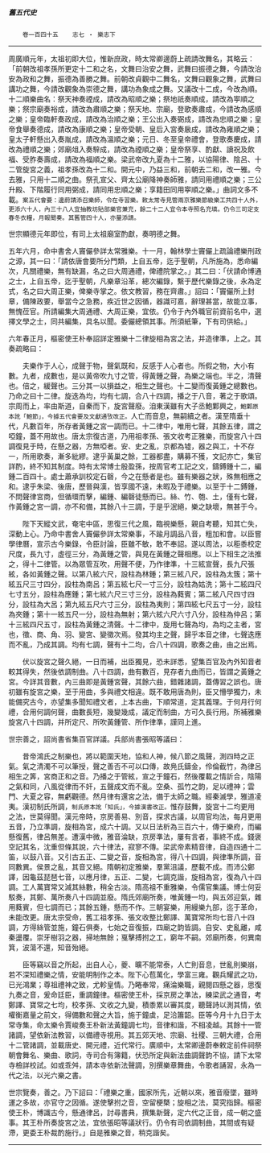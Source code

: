 

##### 舊五代史
　　`卷一百四十五`　　`志七 ‧ 樂志下`

* * *

周廣順元年，太祖初即大位，惟新庶政，時太常卿邊蔚上疏請改舞名，其略云：「前朝改祖孝孫所更定十二和之名，文舞曰治安之舞，武舞曰振德之舞，今請改治安為政和之舞，振德為善勝之舞。前朝改貞觀中二舞名，文舞曰觀象之舞，武舞曰講功之舞，今請改觀象為崇德之舞，講功為象成之舞。又議改十二成，今改為順。十二順樂曲名：祭天神奏禋成，請改為昭順之樂；祭地祇奏順成，請改為寕順之樂；祭宗廟奏裕成，請改為肅順之樂；祭天地、宗廟，登歌奏肅成，今請改為感順之樂；皇帝臨軒奏政成，請改為治順之樂；王公出入奏弼成，請改為忠順之樂；皇帝食舉奏德成，請改為康順之樂；皇帝受朝、皇后入宮奏扆成，請改為雍順之樂；皇太子軒懸出入奏胤成，請改為溫順之樂；元日、冬至皇帝禮會，登歌奏慶成，請改為禮順之樂；郊廟俎入奏騂成，請改為禋順之樂；皇帝祭享、酌獻、讀祝及飲福、受胙奏壽成，請改為福順之樂。梁武帝改九夏為十二雅，以協陽律、陰呂、十二管旋宮之義，祖孝孫改為十二和。開元中，乃益三和，前朝去二和，改一雅。今去雅，只用十二順之曲。祭孔宣父、齊太公廟降神奏師雅，請同用禮順之樂；三公升殿、下階履行同用弼成，請同用忠順之樂；享籍田同用寕順之樂。」曲詞文多不載。`案五代會要：邊蔚請添召樂師，令在寺習樂。敕太常寺見管兩京雅樂節級樂工共四十人外，更添六十人，內三十八人宜抽教坊貼部樂官兼充，餘二十二人宜令本寺照名充填。仍令三司定支春冬衣糧，月報聞奏。其舊管四十人，亦量添請。`

世宗顯德元年即位，有司上太祖廟室酌獻，奏明德之舞。

五年六月，命中書舍人竇儼參詳太常雅樂。十一月，翰林學士竇儼上疏論禮樂刑政之源，其一曰：「請依唐會要所分門類，上自五帝，迄于聖朝，凡所施為，悉命編次，凡關禮樂，無有缺漏，名之曰大周通禮，俾禮院掌之。」其二曰：「伏請命博通之士，上自五帝，迄于聖朝，凡樂章沿革，總次編錄，繫于歷代樂錄之後，永為定式，名之曰大周正樂，俾樂寺掌之。依文教習，務在齊肅。」詔曰：「竇儼所上封章，備陳政要，舉當今之急務，疾近世之因循，器識可嘉，辭理甚當，故能立事，無愧莅官。所請編集大周通禮、大周正樂，宜依。仍令于內外職官前資前名中，選擇文學之士，同共編集，具名以聞。委儼總領其事。所須紙筆，下有司供給。」

六年春正月，樞密使王朴奉詔詳定雅樂十二律旋相為宮之法，并造律準，上之。其奏疏略曰：

　　夫樂作于人心，成聲于物，聲氣既和，反感于人心者也。所假之物，大小有數。九者，成數也，是以黃帝吹九寸之管，得黃鍾之聲，為樂之端也。半之，清聲也。倍之，緩聲也。三分其一以損益之，相生之聲也。十二變而復黃鍾之總數也。乃命之曰十二律。旋迭為均，均有七調，合八十四調，播之于八音，著之于歌頌。宗周而上，率由斯道，自秦而下，旋宮聲廢。洎東漢雖有大子丞鮑鄴興之，`鮑鄴原本訛「鮑節」，今據五代會要及文獻通攷改正。`人亡而音息，無嗣續之者。漢至隋垂十代，凡數百年，所存者黃鍾之宮一調而已。十二律中，唯用七聲，其餘五律，謂之啞鐘，蓋不用故也。唐太宗復古道，乃用祖孝孫、張文收考正雅樂，而旋宮八十四調復見于時，在懸之器，方無啞者。安、史之亂，京都為墟，器之與工，十不存一，所用歌奏，漸多紕繆。逮乎黃巢之餘，工器都盡，購募不獲，文記亦亡，集官詳酌，終不知其制度。時有太常博士殷盈孫，按周官考工記之文，鑄鎛鍾十二，編鍾二百四十。處士蕭承訓校定石磬，今之在懸者是也。雖有樂器之狀，殊無相應之和。逮乎朱梁、後唐，歷晉與漢，皆享國不遠，未暇及于禮樂。以至于十二鎛鍾，不問聲律宮商，但循環而擊，編鍾、編磬徒懸而已。絲、竹、匏、土，僅有七聲，作黃鍾之宮一調，亦不和備，其餘八十三調，于是乎泯絕，樂之缺壞，無甚于今。

　　陛下天縱文武，奄宅中區，思復三代之風，臨視樂懸，親自考聽，知其亡失，深動上心。乃命中書舍人竇儼參詳太常樂事，不踰月調品八音，粗加和會。以臣嘗學律曆，宣示古今樂錄，令臣討論，臣雖不敏，敢不奉詔。遂以周法，以秬黍校定尺度，長九寸，虛徑三分，為黃鍾之管，與見在黃鍾之聲相應。以上下相生之法推之，得十二律管。以為眾管互吹，用聲不便，乃作律準，十三絃宣聲，長九尺張絃，各如黃鍾之聲。以第八絃六尺，設柱為林鍾；第三絃八尺，設柱為太簇；第十絃五尺三寸四分，設柱為南呂；第五絃七尺一寸三分，設柱為姑洗；第十二絃四尺七寸五分，設柱為應鍾；第七絃六尺三寸三分，設柱為蕤賓；第二絃八尺四寸四分，設柱為大呂；第九絃五尺六寸三分，設柱為夷則；第四絃七尺五寸一分，設柱為夾鍾；第十一絃五尺一分，設柱為無射；第六絃六尺六寸八分，設柱為仲呂；第十三絃四尺五寸，設柱為黃鍾之清聲。十二律中，旋用七聲為均，為均之主者，宮也，徵、商、角、羽、變宮、變徵次焉。發其均主之聲，歸乎本音之律，七聲迭應而不亂，乃成其調。均有七調，聲有十二均，合八十四調，歌奏之曲，由之出焉。

　　伏以旋宮之聲久絕，一日而補，出臣獨見，恐未詳悉，望集百官及內外知音者較其得失，然後依調制曲。八十四調，曲有數百，見存者九曲而已，皆謂之黃鍾之宮。今詳其音數，內三曲即是黃鍾宮聲，其餘六曲，錯雜諸調，蓋傳習之誤也。唐初雖有旋宮之樂，至于用曲，多與禮文相違。既不敢用唐為則，臣又懵學獨力，未能備究古今，亦望集多聞知禮文者，上本古曲，下順常道，定其義理。于何月行何禮，合用何調何聲，曲數長短，幾變幾成，議定而制曲，方可久長行用。所補雅樂旋宮八十四調，并所定尺、所吹黃鍾管、所作律準，謹同上進。

世宗善之，詔尚書省集百官詳議。兵部尚書張昭等議曰：

　　昔帝鴻氏之制樂也，將以範圍天地，協和人神，候八節之風聲，測四時之正氣。氣之清濁不可以筆授，聲之善否不可以口傳，故鳧氏鑄金，伶倫截竹，為律呂相生之筭，宮商正和之音。乃播之于管絃，宣之于鐘石，然後覆載之情訢合，陰陽之氣和同，八風從律而不奸，五聲成文而不亂。空桑、孤竹之韵，足以禮神；雲門、大夏之容，無虧觀德。然月律有還宮之法，備于太師之職。經秦滅學，雅道凌夷。漢初制氏所調，`制氏原本訛「知氏」，今據漢書改正。`惟存鼓舞，旋宮十二均更用之法，世莫得聞。漢元帝時，京房善易、別音，探求古議，以周官均法，每月更用五音，乃立準調，旋相為宮，成六十調。又以日法析為三百六十，傳于樂府，而編懸復舊，律呂無差。遭漢中微，雅音淪缺，京房準法，屢有言者，事終不成。錢褒空記其名，沈重但條其說，六十律法，寂寥不傳。梁武帝素精音律，自造四通十二笛，以鼓八音。又引古五正、二變之音，旋相為宮，得八十四調，與律準所調，音同數異。侯景之亂，其音又絕。隋朝初定雅樂，羣黨沮議，歷載不成。而沛公鄭譯，因龜茲琵琶七音，以應月律，五正、二變，七調克諧，旋相為宮，復為八十四調。工人萬寶常又減其絲數，稍全古淡。隋高祖不重雅樂，令儒官集議。博士何妥駁奏，其鄭、萬所奏八十四調並廢。隋氏郊廟所奏，唯黃鍾一均，與五郊迎氣，雜用蕤賓，但七調而已；其餘五鍾，懸而不作。三朝宴樂，用縵樂九部，迄于革命，未能改更。唐太宗受命，舊工祖孝孫、張文收整比鄭譯、萬寶常所均七音八十四調，方得絲管並施，鐘石俱奏，七始之音復振，四廟之韵皆調。自安、史亂離，咸秦盪覆。崇牙樹羽之器，掃地無餘；戛擊搏拊之工，窮年不嗣。郊廟所奏，何異南箕，波蕩不還，知音殆絕。

　　臣等竊以音之所起，出自人心，夔、曠不能常泰，人亡則音息，世亂則樂崩，若不深知禮樂之情，安能明制作之本。陛下心苞萬化，學富三雍。觀兵耀武之功，已光鴻業；尊祖禮神之致，尤軫皇情。乃睠奉常，痛淪樂職，親閱四懸之器，思復九奏之音，爰命廷臣，重調鐘律。樞密使王朴，採京房之準法，練梁武之通音，考鄭譯、寶常之七均，校孝孫、文收之九變，積黍累以審其度，聽聲詩以測其情，依權衡嘉量之前文，得備數和聲之大旨，施于鐘虡，足洽簫韶。臣等今月十九日于太常寺集，命太樂令賈峻奏王朴新法黃鐘調七均，音律和諧，不相凌越。其餘十一管諸調，望依新法教習，以備禮寺視用。其五郊天地、宗廟、社稷、三朝大禮，合用十二管諸調，並載唐史、開元禮，近代常行。廣順中，太常卿邊蔚奉敕定前件祠祭朝會舞名、樂曲、歌詞，寺司合有簿籍，伏恐所定與新法曲調聲韵不協，請下太常寺檢詳校試。如或乖舛，請本寺依新法聲調，別撰樂章舞曲，令歌者誦習，永為一代之法，以光六樂之書。

世宗覽奏，善之。乃下詔曰：「禮樂之重，國家所先，近朝以來，雅音廢墜，雖時運之多故，亦官守之因循。遂使擊拊之音，空留梗槩；旋相之法，莫究指歸。樞密使王朴，博識古今，懸通律呂，討尋書典，撰集新聲，定六代之正音，成一朝之盛事。其王朴所奏旋宮之法，宜依張昭等議狀行。仍令有司依調制曲，其間或有疑滯，更委王朴裁酌施行。」自是雅樂之音，稍克諧矣。

* * *

